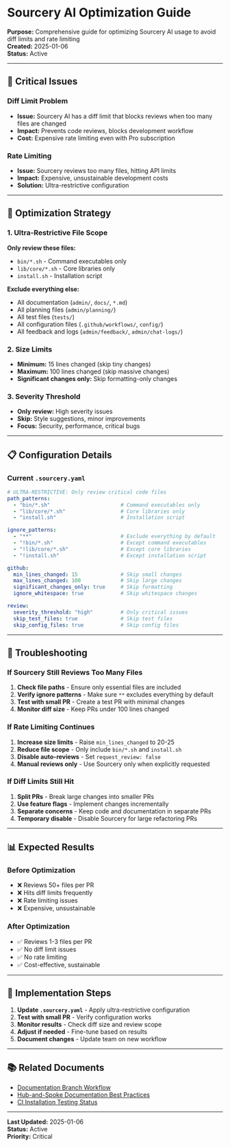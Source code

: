 # Sourcery AI Optimization Guide

**Purpose:** Comprehensive guide for optimizing Sourcery AI usage to avoid diff limits and rate limiting  
**Created:** 2025-01-06  
**Status:** Active

---

## 🚨 Critical Issues

### Diff Limit Problem
- **Issue:** Sourcery AI has a diff limit that blocks reviews when too many files are changed
- **Impact:** Prevents code reviews, blocks development workflow
- **Cost:** Expensive rate limiting even with Pro subscription

### Rate Limiting
- **Issue:** Sourcery reviews too many files, hitting API limits
- **Impact:** Expensive, unsustainable development costs
- **Solution:** Ultra-restrictive configuration

---

## 🎯 Optimization Strategy

### 1. Ultra-Restrictive File Scope
**Only review these files:**
- `bin/*.sh` - Command executables only
- `lib/core/*.sh` - Core libraries only  
- `install.sh` - Installation script

**Exclude everything else:**
- All documentation (`admin/`, `docs/`, `*.md`)
- All planning files (`admin/planning/`)
- All test files (`tests/`)
- All configuration files (`.github/workflows/`, `config/`)
- All feedback and logs (`admin/feedback/`, `admin/chat-logs/`)

### 2. Size Limits
- **Minimum:** 15 lines changed (skip tiny changes)
- **Maximum:** 100 lines changed (skip massive changes)
- **Significant changes only:** Skip formatting-only changes

### 3. Severity Threshold
- **Only review:** High severity issues
- **Skip:** Style suggestions, minor improvements
- **Focus:** Security, performance, critical bugs

---

## 📋 Configuration Details

### Current `.sourcery.yaml`
```yaml
# ULTRA-RESTRICTIVE: Only review critical code files
path_patterns:
  - "bin/*.sh"                       # Command executables only
  - "lib/core/*.sh"                  # Core libraries only
  - "install.sh"                     # Installation script

ignore_patterns:
  - "**"                             # Exclude everything by default
  - "!bin/*.sh"                      # Except command executables
  - "!lib/core/*.sh"                 # Except core libraries
  - "!install.sh"                    # Except installation script

github:
  min_lines_changed: 15              # Skip small changes
  max_lines_changed: 100             # Skip large changes
  significant_changes_only: true     # Skip formatting
  ignore_whitespace: true            # Skip whitespace changes

review:
  severity_threshold: "high"         # Only critical issues
  skip_test_files: true              # Skip test files
  skip_config_files: true            # Skip config files
```

---

## 🔧 Troubleshooting

### If Sourcery Still Reviews Too Many Files

1. **Check file paths** - Ensure only essential files are included
2. **Verify ignore patterns** - Make sure `**` excludes everything by default
3. **Test with small PR** - Create a test PR with minimal changes
4. **Monitor diff size** - Keep PRs under 100 lines changed

### If Rate Limiting Continues

1. **Increase size limits** - Raise `min_lines_changed` to 20-25
2. **Reduce file scope** - Only include `bin/*.sh` and `install.sh`
3. **Disable auto-reviews** - Set `request_review: false`
4. **Manual reviews only** - Use Sourcery only when explicitly requested

### If Diff Limits Still Hit

1. **Split PRs** - Break large changes into smaller PRs
2. **Use feature flags** - Implement changes incrementally
3. **Separate concerns** - Keep code and documentation in separate PRs
4. **Temporary disable** - Disable Sourcery for large refactoring PRs

---

## 📊 Expected Results

### Before Optimization
- ❌ Reviews 50+ files per PR
- ❌ Hits diff limits frequently
- ❌ Rate limiting issues
- ❌ Expensive, unsustainable

### After Optimization
- ✅ Reviews 1-3 files per PR
- ✅ No diff limit issues
- ✅ No rate limiting
- ✅ Cost-effective, sustainable

---

## 🚀 Implementation Steps

1. **Update `.sourcery.yaml`** - Apply ultra-restrictive configuration
2. **Test with small PR** - Verify configuration works
3. **Monitor results** - Check diff size and review scope
4. **Adjust if needed** - Fine-tune based on results
5. **Document changes** - Update team on new workflow

---

## 📚 Related Documents

- [Documentation Branch Workflow](documentation-branch-workflow.md)
- [Hub-and-Spoke Documentation Best Practices](hub-and-spoke-documentation-best-practices.md)
- [CI Installation Testing Status](../planning/ci/installation-testing/status-and-next-steps.md)

---

**Last Updated:** 2025-01-06  
**Status:** Active  
**Priority:** Critical